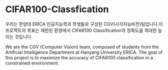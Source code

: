 # CIFAR100-Classfication
우리는 한양대 ERICA 인공지능학과 학생들로 구성된 CGV(시각지능비전)팀입니다.이 프로젝트의 목표는 제한된 환경에서 CIFAR100 Classification의 정확도를 최대한 높이는 것입니다.

We are the CGV (Computer Vision) team, composed of students from the Artificial Intelligence Department at Hanyang University ERICA. The goal of this project is to maximize the accuracy of CIFAR100 classification in a constrained environment.

